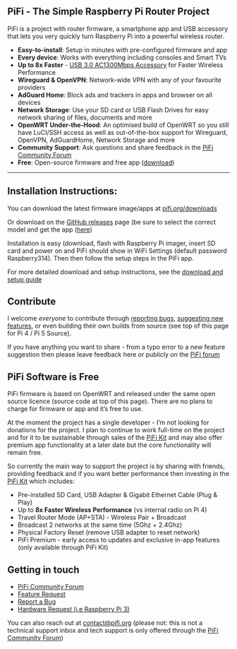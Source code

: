 <h2> PiFi - The Simple Raspberry Pi Router Project</h2>


PiFi is a project with router firmware, a smartphone app and USB accessory that lets you very quickly turn Raspberry Pi into a powerful wireless router.

- **Easy-to-install**: Setup in minutes with pre-configured firmware and app
- **Every device**: Works with everything including consoles and Smart TVs
- **Up to 8x Faster** - [USB 3.0 AC1300Mbps Accessory](https://www.pifi.org/pifi-kit) for Faster Wireless Performance
- **Wireguard & OpenVPN**: Network-wide VPN with any of your favourite providers
- **AdGuard Home**: Block ads and trackers in apps and browser on all devices
- **Network Storage**: Use your SD card or USB Flash Drives for easy network sharing of files, documents and more
- **OpenWRT Under-the-Hood**: An optimised build of OpenWRT so you still have LuCI/SSH access as well as out-of-the-box support for Wireguard, OpenVPN, AdGuardHome, Network Storage and more
- **Community Support**: Ask questions and share feedback in the [PiFi Community Forum](https://www.pifi.org/community)
- **Free**: Open-source firmware and free app ([download](https://www.pifi.org/downloads))

---


## Installation Instructions:

You can download the latest firmware image/apps at [pifi.org/downloads](https://www.pifi.org/downloads)

Or download on the [GitHub releases](https://github.com/pifi-org/pifi-openwrt-raspberry-pi/releases) page (be sure to select the correct model and get the app ([here](https://www.pifi.org/app))

Installation is easy (download, flash with Raspberry Pi imager, insert SD card and power on and PiFi should show in WiFi Settings (default password Raspberry314). Then then follow the setup steps in the PiFi app. 

For more detailed download and setup instructions, see the [download and setup guide](https://docs.pifi.org/download-setup)

## Contribute

I welcome *everyone* to contribute through [reporting bugs](https://app.pifi.org/quillforms/report-a-bug/), [suggesting new features](https://app.pifi.org/quillforms/pifi-feedback/), or even building their own builds from source (see top of this page for Pi 4 / Pi 5 Source). 

If you have anything you want to share - from a typo error to a new feature suggestion then please leave feedback here or publicly on the [PiFi forum](https://community.pifi.org)

## PiFi Software is Free

PiFi firmware is based on OpenWRT and released under the same open source licence (source code at top of this page). There are no plans to charge for firmware or app and it’s free to use.

At the moment the project has a single developer - I’m not looking for donations for the project. I plan to continue to work full-time on the project and for it to be sustainable through sales of the [PiFi Kit](https://www.pifi.org/pifi-kit) and may also offer premium app functionality at a later date but the core functionality will remain free.

So currently the main way to support the project is by sharing with friends, providing feedback and if you want better performance then investing in the [PiFi Kit](https://www.pifi.org/pifi-kit) which includes:

- Pre-installed SD Card, USB Adapter & Gigabit Ethernet Cable (Plug & Play)
- Up to **8x Faster Wireless Performance** (vs internal radio on Pi 4)
- Travel Router Mode (AP+STA) - Wireless Pair + Broadcast
- Broadcast 2 networks at the same time (5Ghz + 2.4Ghz)
- Physical Factory Reset (remove USB adapter to reset network)
- PiFi Premium - early access to updates and exclusive in-app features (only available through PiFi Kit)

## Getting in touch
- [PiFi Community Forum](https://community.pifi.org)
- [Feature Request](https://app.pifi.org/quillforms/pifi-feedback/)
- [Report a Bug](https://app.pifi.org/quillforms/report-a-bug/)
- [Hardware Request (i.e Raspberry Pi 3)](https://app.pifi.org/quillforms/request-hardware/)

You can also reach out at [contact@pifi.org](mailto:contact@pifi.org) (please not: this is not a technical support inbox and tech support is only offered through the [PiFi Community Forum](https://community.pifi.org))
